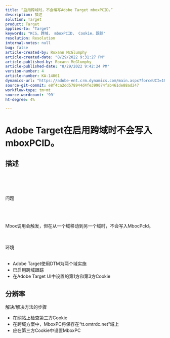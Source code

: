 ```yaml
---
title: “启用跨域时，不会编写Adobe Target mboxPCID。”
description: 描述
solution: Target
product: Target
applies-to: "Target"
keywords: "KCS，跨域， mboxPCID， Cookie，跟踪"
resolution: Resolution
internal-notes: null
bug: false
article-created-by: Roxann McGlumphy
article-created-date: "8/29/2022 9:31:27 PM"
article-published-by: Roxann McGlumphy
article-published-date: "8/29/2022 9:42:24 PM"
version-number: 4
article-number: KA-14061
dynamics-url: "https://adobe-ent.crm.dynamics.com/main.aspx?forceUCI=1&pagetype=entityrecord&etn=knowledgearticle&id=003243eb-e127-ed11-9db1-002248086d3d"
source-git-commit: e8f4ca2dd578944d4fe399074fab461de88ad247
workflow-type: tm+mt
source-wordcount: '99'
ht-degree: 4%

---
```


# Adobe Target在启用跨域时不会写入mboxPCID。

## 描述

<br><br><br><br>问题<br><br><br><br><br>
Mbox调用会触发，但在从一个域移动到另一个域时，不会写入MbocPcId。


<br><br>环境<br><br>
- Adobe Target使用DTM为两个域实施
- 已启用跨域跟踪
- 在Adobe Target UI中设置的第1方和第3方Cookie



## 分辨率

解决/解决方法的步骤
- 在网站上检查第三方Cookie
- 在跨域方案中，MboxPC将保存在“tt.omtrdc.net”域上
- 应在第三方Cookie中设置MboxPC





